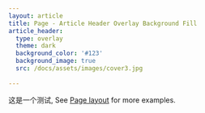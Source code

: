 ```yaml
---
layout: article
title: Page - Article Header Overlay Background Fill
article_header:
  type: overlay
  theme: dark
  background_color: '#123'
  background_image: true
  src: /docs/assets/images/cover3.jpg
    
---
```


这是一个测试, See [Page layout](https://tianqi.name/jekyll-TeXt-theme/samples.html#page-layout) for more examples.

<!--more-->
